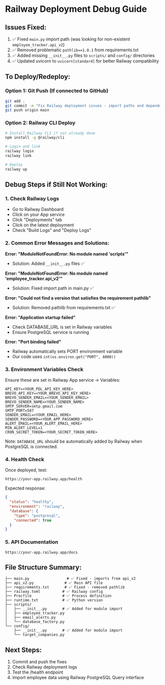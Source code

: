 # Railway Deployment Debug Guide

## Issues Fixed:
1. ✅ Fixed `main.py` import path (was looking for non-existent `employee_tracker.api_v2`)
2. ✅ Removed problematic `pathlib==1.0.1` from requirements.txt
3. ✅ Added missing `__init__.py` files to `scripts/` and `config/` directories
4. ✅ Updated uvicorn to `uvicorn[standard]` for better Railway compatibility

## To Deploy/Redeploy:

### Option 1: Git Push (If connected to GitHub)
```bash
git add .
git commit -m "Fix Railway deployment issues - import paths and dependencies"
git push origin main
```

### Option 2: Railway CLI Deploy
```bash
# Install Railway CLI if not already done
npm install -g @railway/cli

# Login and link
railway login
railway link

# Deploy
railway up
```

## Debug Steps if Still Not Working:

### 1. Check Railway Logs
- Go to Railway Dashboard
- Click on your App service
- Click "Deployments" tab
- Click on the latest deployment
- Check "Build Logs" and "Deploy Logs"

### 2. Common Error Messages and Solutions:

**Error: "ModuleNotFoundError: No module named 'scripts'"**
- Solution: Added `__init__.py` files ✅

**Error: "ModuleNotFoundError: No module named 'employee_tracker.api_v2'"**
- Solution: Fixed import path in main.py ✅

**Error: "Could not find a version that satisfies the requirement pathlib"**
- Solution: Removed pathlib from requirements.txt ✅

**Error: "Application startup failed"**
- Check DATABASE_URL is set in Railway variables
- Ensure PostgreSQL service is running

**Error: "Port binding failed"**
- Railway automatically sets PORT environment variable
- Our code uses `int(os.environ.get("PORT", 8000))`

### 3. Environment Variables Check
Ensure these are set in Railway App service → Variables:
```
API_KEY=<YOUR_PDL_API_KEY_HERE>
BREVO_API_KEY=<YOUR_BREVO_API_KEY_HERE>
BREVO_SENDER_EMAIL=<YOUR_SENDER_EMAIL>
BREVO_SENDER_NAME=<YOUR_SENDER_NAME>
SMTP_SERVER=smtp.gmail.com
SMTP_PORT=587
SENDER_EMAIL=<YOUR_EMAIL_HERE>
SENDER_PASSWORD=<YOUR_APP_PASSWORD_HERE>
ALERT_EMAIL=<YOUR_ALERT_EMAIL_HERE>
MIN_ALERT_LEVEL=1
CRON_SECRET_TOKEN=<YOUR_SECRET_TOKEN_HERE>
```

Note: `DATABASE_URL` should be automatically added by Railway when PostgreSQL is connected.

### 4. Health Check
Once deployed, test:
```
https://your-app.railway.app/health
```

Expected response:
```json
{
  "status": "healthy",
  "environment": "railway",
  "database": {
    "type": "postgresql",
    "connected": true
  }
}
```

### 5. API Documentation
```
https://your-app.railway.app/docs
```

## File Structure Summary:
```
├── main.py                 # ✅ Fixed - imports from api_v2
├── api_v2.py              # ✅ Main API file
├── requirements.txt       # ✅ Fixed - removed pathlib
├── railway.toml          # ✅ Railway config
├── Procfile              # ✅ Process definition
├── runtime.txt           # ✅ Python version
├── scripts/
│   ├── __init__.py       # ✅ Added for module import
│   ├── employee_tracker.py
│   ├── email_alerts.py
│   └── database_factory.py
└── config/
    ├── __init__.py       # ✅ Added for module import
    └── target_companies.py
```

## Next Steps:
1. Commit and push the fixes
2. Check Railway deployment logs
3. Test the /health endpoint
4. Import employee data using Railway PostgreSQL Query interface